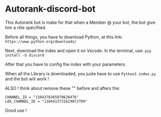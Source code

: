 # Autorank-discord-bot
This Autorank bot is make for that when a Member @ your bot, the bot give him a rôle spécifiied.

Before all things, you have to download Python, at this link: `` https://www.python.org/downloads/ ``

Next, download the index and open it on Vscode.
In the terminal, use: ``pip install -U discord``

After that you have to config the index with your parameters.

When all the Library is downloaded, you juste have to use ``Python3 index.py`` and the bot will work !

ALSO ! think about remove these "" before and afters the:

```ROLE_ID = "1104376276988465162"
CHANNEL_ID = "1104376365970620476"
LOG_CHANNEL_ID = "1104413731619872789"
```

Good use !

